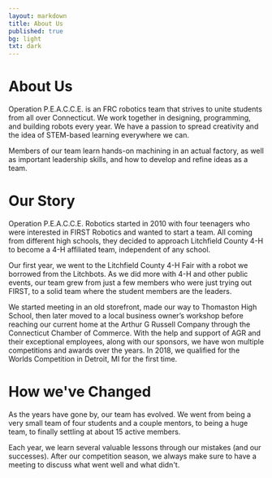 ```yaml
---
layout: markdown
title: About Us 
published: true
bg: light
txt: dark
---
```

# About Us
Operation P.E.A.C.C.E. is an FRC robotics team that strives to unite students from all over Connecticut. We work together in designing, programming, and building robots every year. We have a passion to spread creativity and the idea of STEM-based learning everywhere we can.

Members of our team learn hands-on machining in an actual factory, as well as important leadership skills, and how to develop and refine ideas as a team.

# Our Story
Operation P.E.A.C.C.E. Robotics started in 2010 with four teenagers who were interested in FIRST Robotics and wanted to start a team. All coming from different high schools, they decided to approach Litchfield County 4-H to become a 4-H affiliated team, independent of any school.

Our first year, we went to the Litchfield County 4-H Fair with a robot we borrowed from the Litchbots. As we did more with 4-H and other public events, our team grew from just a few members who were just trying out FIRST, to a solid team where the student members are the leaders.

We started meeting in an old storefront, made our way to Thomaston High School, then later moved to a local business owner’s workshop before reaching our current home at the Arthur G Russell Company through the Connecticut Chamber of Commerce. With the help and support of AGR and their exceptional employees, along with our sponsors, we have won multiple competitions and awards over the years. In 2018, we qualified for the Worlds Competition in Detroit, MI for the first time.

# How we've Changed
As the years have gone by, our team has evolved. We went from being a very small team of four students and a couple mentors, to being a huge team, to finally settling at about 15 active members.

Each year, we learn several valuable lessons through our mistakes (and our successes). After our competition season, we always make sure to have a meeting to discuss what went well and what didn't.
